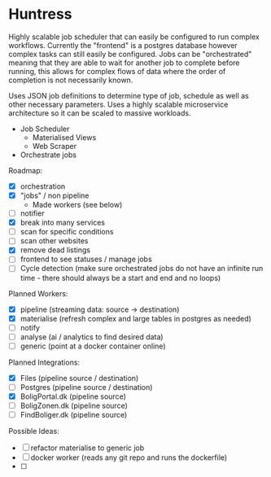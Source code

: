 # Huntress

Highly scalable job scheduler that can easily be configured to run complex workflows. Currently the "frontend" is a postgres database however complex tasks can still easily be configured. Jobs can be "orchestrated"
meaning that they are able to wait for another job to complete before running, this allows for complex flows of data where the order of completion is not necessarily known. 

Uses JSON job definitions to determine type of job, schedule as well as other necessary parameters. Uses a highly scalable microservice architecture so it can be scaled to massive workloads. 

- Job Scheduler
  - Materialised Views  
  - Web Scraper
- Orchestrate jobs

Roadmap:

- [x] orchestration
- [x] "jobs" / non pipeline
  - Made workers (see below)
- [ ] notifier
- [x] break into many services
- [ ] scan for specific conditions
- [ ] scan other websites
- [x] remove dead listings
- [ ] frontend to see statuses / manage jobs
- [ ] Cycle detection (make sure orchestrated jobs do not have an infinite run time - there should always be a start and end and no loops)

Planned Workers:

- [x] pipeline (streaming data: source -> destination)
- [x] materialise (refresh complex and large tables in postgres as needed)
- [ ] notify
- [ ] analyse (ai / analytics to find desired data)
- [ ] generic (point at a docker container online)

Planned Integrations:

- [x] Files (pipeline source / destination)
- [ ] Postgres (pipeline source / destination)
- [x] BoligPortal.dk (pipeline source)
- [ ] BoligZonen.dk (pipeline source)
- [ ] FindBoliger.dk (pipeline source)

Possible Ideas:

- [ ] refactor materialise to generic job
- [ ] docker worker (reads any git repo and runs the dockerfile)
- [ ]
